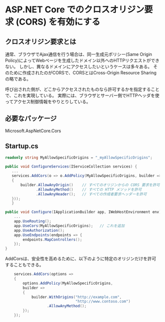 # ASP.NET Core でのクロスオリジン要求 (CORS) を有効にする

## クロスオリジン要求とは

通常、ブラウザでAjax通信を行う場合は、同一生成元ポリシー(Same Origin Policy)によってWebページを生成したドメイン以外へのHTTPリクエストができない。
しかし、異なるドメインにアクセスしたいというケースは多々ある。
そのために作成されたのがCORSで、CORSとはCross-Origin Resource Sharingの略である。

呼び出された側が、どこからアクセスされたものなら許可するかを指定することで、これを実現している。
実際には、ブラウザとサーバー側でHTTPヘッダを使ってアクセス制御情報をやりとりしている。


## 必要なパッケージ

Microsoft.AspNetCore.Cors

## Startup.cs

```cs
readonly string MyAllowSpecificOrigins = "_myAllowSpecificOrigins";
        
public void ConfigureServices(IServiceCollection services) {
   ...
   services.AddCors(o => o.AddPolicy(MyAllowSpecificOrigins, builder =>
   {
       builder.AllowAnyOrigin()    // すべてのオリジンからの CORS 要求を許可
              .AllowAnyMethod()    // すべての HTTP メソッドを許可
              .AllowAnyHeader();   // すべての作成者要求ヘッダーを許可
   }));
   }
```

```cs
public void Configure(IApplicationBuilder app, IWebHostEnvironment env) {
    ...
    app.UseRouting();
    app.UseCors(MyAllowSpecificOrigins);   // これを追加
    app.UseAuthorization();    
    app.UseEndpoints(endpoints => {
        endpoints.MapControllers();
    });
}
```        

AddCorsは、安全性を高めるために、以下のように特定のオリジンだけを許可することもできる。

```cs
    services.AddCors(options =>
    {
        options.AddPolicy(MyAllowSpecificOrigins,
        builder =>
        {
            builder.WithOrigins("http://example.com",
                                "http://www.contoso.com")
                   .AllowAnyMethod();
        });
    });
```    
